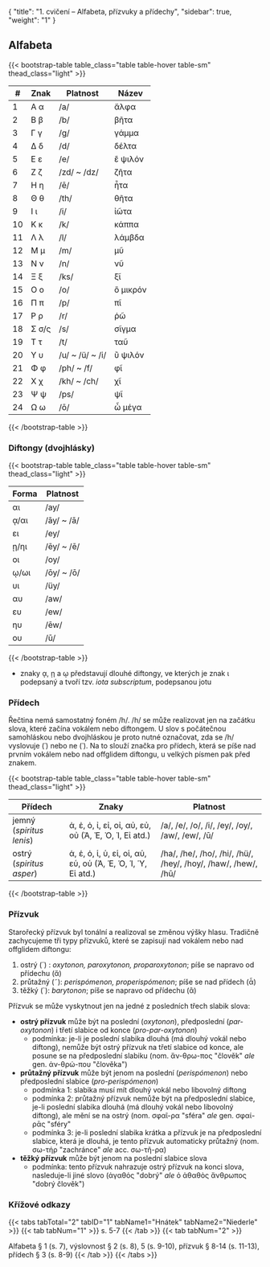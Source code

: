 {
    "title": "1. cvičení – Alfabeta, přízvuky a přídechy",
    "sidebar": true,
    "weight": "1"
}

## Alfabeta



{{< bootstrap-table table_class="table table-hover table-sm" thead_class="light" >}}

| #    | Znak  | Platnost        | Název    |
| ---- | ----- | --------------- | -------- |
| 1    | Α α   | /a/             | ἄλφα     |
| 2    | Β β   | /b/             | βῆτα     |
| 3    | Γ γ   | /g/             | γάμμα    |
| 4    | Δ δ   | /d/             | δέλτα    |
| 5    | Ε ε   | /e/             | ἒ ψιλόν  |
| 6    | Ζ ζ   | /zd/ ~ /dz/     | ζῆτα     |
| 7    | Η η   | /ē/             | ἦτα      |
| 8    | Θ θ   | /th/            | θῆτα     |
| 9    | Ι ι   | /i/             | ἰῶτα     |
| 10   | Κ κ   | /k/             | κάππα    |
| 11   | Λ λ   | /l/             | λάμβδα   |
| 12   | Μ μ   | /m/             | μῦ       |
| 13   | Ν ν   | /n/             | νῦ       |
| 14   | Ξ ξ   | /ks/            | ξῖ       |
| 15   | Ο ο   | /o/             | ὂ μικρόν |
| 16   | Π π   | /p/             | πῖ       |
| 17   | Ρ ρ   | /r/             | ῥῶ       |
| 18   | Σ σ/ς | /s/             | σῖγμα    |
| 19   | Τ τ   | /t/             | ταῦ      |
| 20   | Υ υ   | /u/ ~ /ü/ ~ /i/ | ὒ ψιλόν  |
| 21   | Φ φ   | /ph/ ~ /f/      | φῖ       |
| 22   | Χ χ   | /kh/ ~ /ch/     | χῖ       |
| 23   | Ψ ψ   | /ps/            | ψῖ       |
| 24   | Ω ω   | /ō/             | ὦ μέγα   |

{{< /bootstrap-table >}}



### Diftongy (dvojhlásky)

{{< bootstrap-table table_class="table table-hover table-sm" thead_class="light" >}}

| Forma | Platnost   |
| ----- | ---------- |
| αι    | /ay/       |
| ᾳ/αι  | /āy/ ~ /ā/ |
| ει    | /ey/       |
| ῃ/ηι  | /ēy/ ~ /ē/ |
| οι    | /oy/       |
| ῳ/ωι  | /ōy/ ~ /ō/ |
| υι    | /üy/       |
| αυ    | /aw/       |
| ευ    | /ew/       |
| ηυ    | /ēw/       |
| ου    | /ū/        |

{{< /bootstrap-table >}}

- znaky ᾳ, ῃ a ῳ představují dlouhé diftongy, ve kterých je znak ι podepsaný a tvoří tzv. *iota subscriptum*, podepsanou jotu

### Přídech

Řečtina nemá samostatný foném /h/. /h/ se může realizovat jen na začátku slova, které začína vokálem nebo diftongem. U slov s počátečnou samohláskou nebo dvojhláskou je proto nutné označovat, zda se /h/ vyslovuje (῾) nebo ne (᾿). Na to slouží značka pro přídech, která se píše nad prvním vokálem nebo nad offglidem diftongu, u velkých písmen pak před znakem. 

{{< bootstrap-table table_class="table table-hover table-sm" thead_class="light" >}}

| Přídech                  | Znaky                                                      | Platnost                                                     |
| ------------------------ | ---------------------------------------------------------- | ------------------------------------------------------------ |
| jemný (*spiritus lenis*) | ἀ, ἐ, ὀ, ἰ, εἰ, οἰ, αὐ, εὐ, οὐ (Ἀ, Ἐ, Ὀ, Ἰ, Εἰ atd.)       | /a/, /e/, /o/, /i/, /ey/, /oy/, /aw/, /ew/, /ū/              |
| ostrý (*spiritus asper*) | ἁ, ἑ, ὁ, ἱ, ὑ, εἱ, οἱ, αὑ, εὑ, οὑ (Ἁ, Ἑ, Ὁ, Ἱ, Ὑ, Εἱ atd.) | /ha/, /he/, /ho/, /hi/, /hü/, /hey/, /hoy/, /haw/, /hew/, /hū/ |

{{< /bootstrap-table >}}



### Přízvuk 

Starořecký přízvuk byl tonální a realizoval se změnou výšky hlasu. Tradičně zachycujeme tři typy přízvuků, které se zapisují nad vokálem nebo nad offglidem diftongu: 

1. ostrý (´) : *oxytonon, paroxytonon, proparoxytonon*; píše se napravo od přídechu (ἄ)
2. průtažný (˜): *perispómenon, properispómenon*; píše se nad přídech (ἆ)
3. těžký (`): *barytonon*; píše se napravo od přídechu (ἂ)

Přízvuk se může vyskytnout jen na jedné z posledních třech slabik slova:

- **ostrý přízvuk** může být na poslední (*oxytonon*), předposlední (*par-oxytonon*) i třetí slabice od konce (*pro-par-oxytonon*)
  - podmínka: je-li je poslední slabika dlouhá (má dlouhý vokál nebo diftong), nemůže být ostrý přízvuk na třetí slabice od konce, ale posune se na předposlední slabiku (nom. ἄν-θρω-πος "člověk" *ale* gen. ἀν-θρώ-που "člověka")
- **průtažný přízvuk** může být jenom na poslední (*perispómenon*) nebo předposlední slabice (*pro-perispómenon*)
  - podmínka 1: slabika musí mít dlouhý vokál nebo libovolný diftong
  - podmínka 2: průtažný přízvuk nemůže být na předposlední slabice, je-li poslední slabika dlouhá (má dlouhý vokál nebo libovolný diftong), ale mění se na ostrý (nom. σφαῖ-ρα "sféra" *ale* gen. σφαί-ρᾱς "sféry"
  - podmínka 3: je-li poslední slabika krátka a přízvuk je na předposlední slabice, která je dlouhá, je tento přízvuk automaticky průtažný (nom. σω-τήρ "zachránce" *ale* acc. σω-τῆ-ρα)
- **těžký přízvuk** může být jenom na poslední slabice slova
  - podmínka: tento přízvuk nahrazuje ostrý přízvuk na konci slova, nasleduje-li jiné slovo (ἀγαθός "dobrý" *ale* ὁ ἀθαθὸς ἄνθρωπος "dobrý člověk")



### Křížové odkazy

{{< tabs tabTotal="2" tabID="1" tabName1="Hnátek" tabName2="Niederle" >}}
{{< tab tabNum="1" >}}
s. 5-7 
{{< /tab >}}
{{< tab tabNum="2" >}}

Alfabeta § 1 (s. 7), výslovnost § 2 (s. 8), 5 (s. 9-10), přízvuk § 8-14 (s. 11-13), přídech § 3 (s. 8-9)
{{< /tab >}}
{{< /tabs >}}

